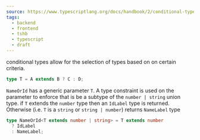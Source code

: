 ```yaml
---
source: https://www.typescriptlang.org/docs/handbook/2/conditional-types.html
tags:
  - backend
  - frontend
  - tshb
  - typescript
  - draft
---
```

conditional types allow for the selection of types based on on certain criteria.

```typescript
type T = A extends B ? C : D;
```


`NameOrId` has a generic parameter `T`. A type constraint is used on the parameter to enforce that is be a subtype of the `number | string` union type. if `T` extends the `number` type then an `IdLabel` type is returned. Otherwise (i.e. `T` is a  `string` or `string | number`) returns `NameLabel`  type

```typescript
type NameOrId<T extends number | string> = T extends number
  ? IdLabel
  : NameLabel;
```